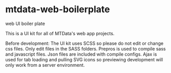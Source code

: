 # mtdata-web-boilerplate
web UI boiler plate

This is a UI kit for all of MTData's web app projects.

Before development:
The UI kit uses SCSS so please do not edit or change css files. Only edit files in the SASS folders.
Prepros is used to compile sass and javascript files. Json files are included with compile configs.
Ajax is used for tab loading and pulling SVG icons so previewing development will only work from a server environment.


